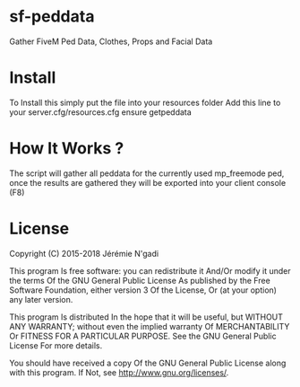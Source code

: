 # sf-peddata
Gather FiveM Ped Data, Clothes, Props and Facial Data

# Install
To Install this simply put the file into your resources folder
Add this line to your server.cfg/resources.cfg
ensure getpeddata

# How It Works ?
The script will gather all peddata for the currently used mp_freemode ped, once the results are gathered they will be exported into your client console (F8)

# License

Copyright (C) 2015-2018 Jérémie N'gadi

This program Is free software: you can redistribute it And/Or modify it under the terms Of the GNU General Public License As published by the Free Software Foundation, either version 3 Of the License, Or (at your option) any later version.

This program Is distributed In the hope that it will be useful, but WITHOUT ANY WARRANTY; without even the implied warranty Of MERCHANTABILITY Or FITNESS FOR A PARTICULAR PURPOSE. See the GNU General Public License For more details.

You should have received a copy Of the GNU General Public License along with this program. If Not, see http://www.gnu.org/licenses/.
